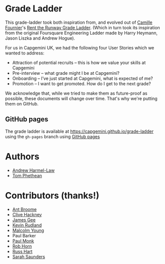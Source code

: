 # Grade Ladder
This grade-ladder took both inspiration from, and evolved out of [Camille Fournier](http://twitter.com/skalille)'s [Rent the Runway Grade Ladder](http://dresscode.renttherunway.com/blog/ladder). (Which in turn took its inspiration from the original Foursquare Engineering Ladder made by Harry Heymann, Jason Liszka and Andrew Hogue).

For us in Capgemini UK, we had the following four User Stories which we wanted to address:

* Attraction of potential recruits – this is how we value your skills at Capgemini
* Pre-interview – what grade might I be at Capgemini?
* Onboarding – I’ve just started at Capgemini, what is expected of me?
* Promotion – I want to get promoted. How do I get to the next grade?

We acknowledge that, while we tried to make them as future-proof as possible, these documents will change over time.  That's why we're putting them on GitHub.

## GitHub pages
The grade ladder is available at https://capgemini.github.io/grade-ladder using the `gh-pages` branch using [GitHub pages](https://docs.github.com/en/pages)

# Authors
* [Andrew Harmel-Law](https://github.com/andrewharmellaw)
* [Tom Phethean](https://github.com/tsphethean)

# Contributors (thanks!)
* [Ant Broome](https://github.com/broomyocymru)
* [Clive Hackney](https://github.com/chackney)
* [James Gee](https://github.com/geeman201)
* [Kevin Rudland](https://github.com/krudland1978)
* [Malcolm Young](https://github.com/malcomio)
* Paul Barker
* [Paul Monk](https://github.com/nighk)
* [Rob Horn](https://github.com/robhorn-capgemini)
* [Russ Hart](https://github.com/rhart)
* [Sarah Saunders](https://github.com/sasaunde)

